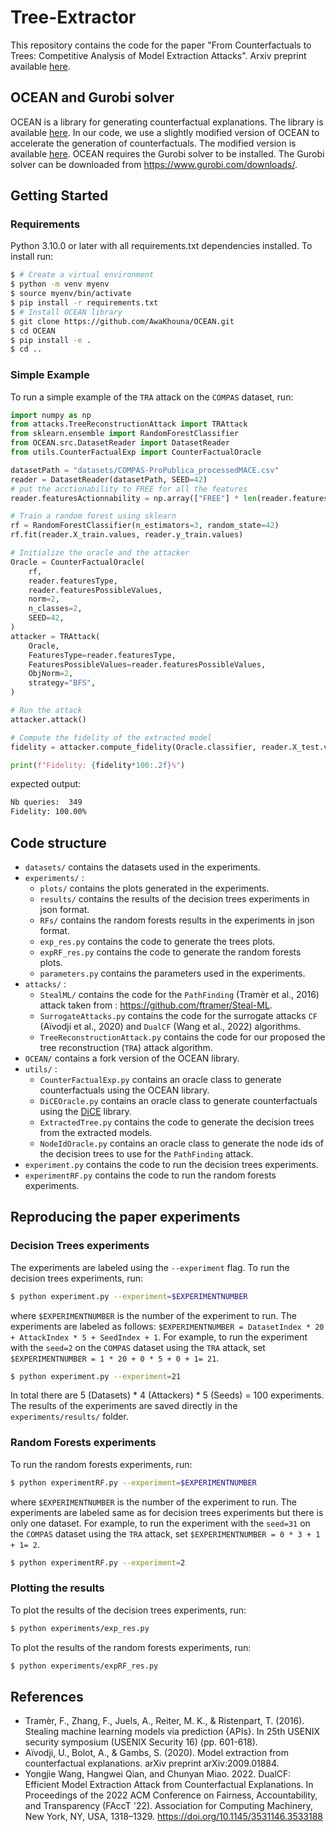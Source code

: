 # Tree-Extractor

This repository contains the code for the paper "From Counterfactuals to Trees: Competitive Analysis of Model Extraction Attacks". Arxiv preprint available [here](https://arxiv.org/abs/2502.05325).

## OCEAN and Gurobi solver
OCEAN is a library for generating counterfactual explanations. The library is available [here](https://github.com/vidalt/OCEAN). 
In our code, we use a slightly modified version of OCEAN to accelerate the generation of counterfactuals. The modified version is available [here](https://github.com/AwaKhouna/OCEAN.git). OCEAN requires the Gurobi solver to be installed. The Gurobi solver can be downloaded from https://www.gurobi.com/downloads/.

## Getting Started
### Requirements
Python 3.10.0 or later with all requirements.txt dependencies installed. To install run:
```bash
$ # Create a virtual environment
$ python -m venv myenv
$ source myenv/bin/activate
$ pip install -r requirements.txt
$ # Install OCEAN library
$ git clone https://github.com/AwaKhouna/OCEAN.git
$ cd OCEAN
$ pip install -e .
$ cd ..
```

### Simple Example
To run a simple example of the `TRA` attack on the `COMPAS` dataset, run:
```python
import numpy as np
from attacks.TreeReconstructionAttack import TRAttack
from sklearn.ensemble import RandomForestClassifier
from OCEAN.src.DatasetReader import DatasetReader
from utils.CounterFactualExp import CounterFactualOracle

datasetPath = "datasets/COMPAS-ProPublica_processedMACE.csv"
reader = DatasetReader(datasetPath, SEED=42)
# put the acctionability to FREE for all the features
reader.featuresActionnability = np.array(["FREE"] * len(reader.featuresActionnability))

# Train a random forest using sklearn
rf = RandomForestClassifier(n_estimators=3, random_state=42)
rf.fit(reader.X_train.values, reader.y_train.values)

# Initialize the oracle and the attacker
Oracle = CounterFactualOracle(
    rf,
    reader.featuresType,
    reader.featuresPossibleValues,
    norm=2,
    n_classes=2,
    SEED=42,
)
attacker = TRAttack(
    Oracle,
    FeaturesType=reader.featuresType,
    FeaturesPossibleValues=reader.featuresPossibleValues,
    ObjNorm=2,
    strategy="BFS",
)

# Run the attack
attacker.attack()

# Compute the fidelity of the extracted model
fidelity = attacker.compute_fidelity(Oracle.classifier, reader.X_test.values)

print(f"Fidelity: {fidelity*100:.2f}%")
```

expected output:
```bash
Nb queries:  349
Fidelity: 100.00%
```

## Code structure
- `datasets/` contains the datasets used in the experiments.
- `experiments/` :
  - `plots/` contains the plots generated in the experiments.
  - `results/` contains the results of the decision trees experiments in json format.
  - `RFs/` contains the random forests results in the experiments in json format.
  - `exp_res.py` contains the code to generate the trees plots.
  - `expRF_res.py` contains the code to generate the random forests plots.
  - `parameters.py` contains the parameters used in the experiments.
- `attacks/` :
  - `StealML/` contains the code for the `PathFinding` (Tramèr et al., 2016) attack taken from : https://github.com/ftramer/Steal-ML.
  - `SurrogateAttacks.py` contains the code for the surrogate attacks `CF` (Aïvodji et al., 2020) and `DualCF` (Wang et al., 2022) algorithms.
  - `TreeReconstructionAttack.py` contains the code for our proposed the tree reconstruction (`TRA`) attack algorithm.
- `OCEAN/` contains a fork version of the OCEAN library.
- `utils/` :
  -  `CounterFactualExp.py` contains an oracle class to generate counterfactuals using the OCEAN library.
  -  `DiCEOracle.py` contains an oracle class to generate counterfactuals using the [DiCE](https://github.com/interpretml/DiCE) library.
  -  `ExtractedTree.py` contains the code to generate the decision trees from the extracted models.
  -  `NodeIdOracle.py` contains an oracle class to generate the node ids of the decision trees to use for the `PathFinding` attack.
- `experiment.py` contains the code to run the decision trees experiments.
- `experimentRF.py` contains the code to run the random forests experiments.



## Reproducing the paper experiments
### Decision Trees experiments
The experiments are labeled using the `--experiment` flag. 
To run the decision trees experiments, run:
```bash
$ python experiment.py --experiment=$EXPERIMENTNUMBER
```
where `$EXPERIMENTNUMBER` is the number of the experiment to run. The experiments are labeled as follows: `$EXPERIMENTNUMBER = DatasetIndex * 20 + AttackIndex * 5 + SeedIndex + 1`. For example, to run the experiment with the `seed=2` on the `COMPAS` dataset using the `TRA` attack, set `$EXPERIMENTNUMBER = 1 * 20 + 0 * 5 + 0 + 1= 21`.

```bash
$ python experiment.py --experiment=21
```
In total there are 5 (Datasets) * 4 (Attackers) * 5 (Seeds) = 100 experiments. The results of the experiments are saved directly in the `experiments/results/` folder.

### Random Forests experiments
To run the random forests experiments, run:
```bash
$ python experimentRF.py --experiment=$EXPERIMENTNUMBER
```
where `$EXPERIMENTNUMBER` is the number of the experiment to run. The experiments are labeled same as for decision trees experiments but there is only one dataset. For example, to run the experiment with the `seed=31` on the `COMPAS` dataset using the `TRA` attack, set `$EXPERIMENTNUMBER = 0 * 3 + 1 + 1= 2`.

```bash
$ python experimentRF.py --experiment=2
```

### Plotting the results
To plot the results of the decision trees experiments, run:
```bash
$ python experiments/exp_res.py
```
To plot the results of the random forests experiments, run:
```bash
$ python experiments/expRF_res.py
```


## References

- Tramèr, F., Zhang, F., Juels, A., Reiter, M. K., & Ristenpart, T. (2016). Stealing machine learning models via prediction {APIs}. In 25th USENIX security symposium (USENIX Security 16) (pp. 601-618).
- Aïvodji, U., Bolot, A., & Gambs, S. (2020). Model extraction from counterfactual explanations. arXiv preprint arXiv:2009.01884.
- Yongjie Wang, Hangwei Qian, and Chunyan Miao. 2022. DualCF: Efficient Model Extraction Attack from Counterfactual Explanations. In Proceedings of the 2022 ACM Conference on Fairness, Accountability, and Transparency (FAccT '22). Association for Computing Machinery, New York, NY, USA, 1318–1329. https://doi.org/10.1145/3531146.3533188
